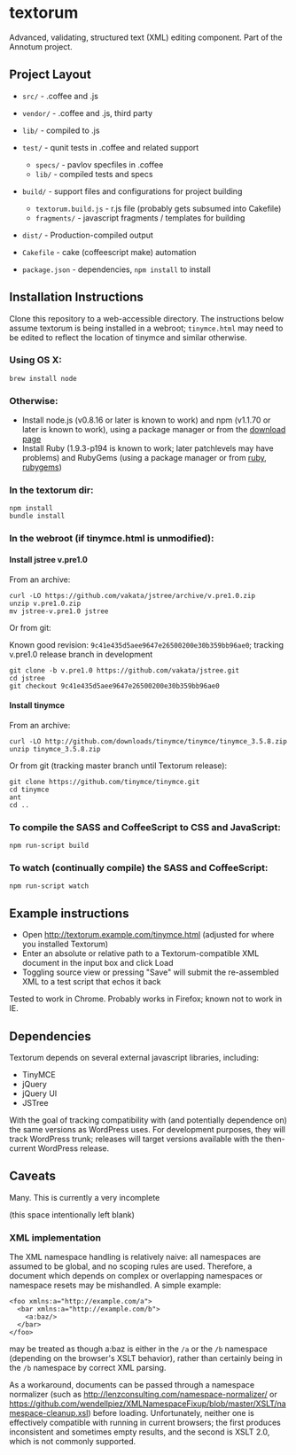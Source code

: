 textorum
========

Advanced, validating, structured text (XML) editing component. Part of the Annotum project.

## Project Layout

- `src/` - .coffee and .js
- `vendor/` - .coffee and .js, third party
- `lib/` - compiled to .js
- `test/` - qunit tests in .coffee and related support
    - `specs/` - pavlov specfiles in .coffee
	- `lib/` - compiled tests and specs

- `build/` - support files and configurations for project building
	- `textorum.build.js` - r.js file (probably gets subsumed into Cakefile)
	- `fragments/` - javascript fragments / templates for building
- `dist/` - Production-compiled output
- `Cakefile` - cake (coffeescript make) automation
- `package.json` - dependencies, `npm install` to install

## Installation Instructions

Clone this repository to a web-accessible directory.  The instructions below assume textorum is being installed in a webroot; `tinymce.html` may need to be edited to reflect the location of tinymce and similar otherwise.

### Using OS X:

	brew install node

### Otherwise:

- Install node.js (v0.8.16 or later is known to work) and npm (v1.1.70 or later is known to work), using a package manager or from the [download page](http://nodejs.org/download/)
- Install Ruby (1.9.3-p194 is known to work; later patchlevels may have problems) and RubyGems (using a package manager or from [ruby](http://www.ruby-lang.org/en/downloads/), [rubygems](https://rubygems.org/pages/download))

### In the textorum dir:

	npm install
	bundle install

### In the webroot (if tinymce.html is unmodified):

#### Install jstree v.pre1.0

From an archive:

	curl -LO https://github.com/vakata/jstree/archive/v.pre1.0.zip
	unzip v.pre1.0.zip
	mv jstree-v.pre1.0 jstree

Or from git: 

Known good revision: `9c41e435d5aee9647e26500200e30b359bb96ae0`; tracking v.pre1.0 release branch in development

	git clone -b v.pre1.0 https://github.com/vakata/jstree.git
	cd jstree
	git checkout 9c41e435d5aee9647e26500200e30b359bb96ae0

#### Install tinymce

From an archive:

    curl -LO http://github.com/downloads/tinymce/tinymce/tinymce_3.5.8.zip
    unzip tinymce_3.5.8.zip

Or from git (tracking master branch until Textorum release):

	git clone https://github.com/tinymce/tinymce.git	
	cd tinymce
	ant
	cd ..

### To compile the SASS and CoffeeScript to CSS and JavaScript:

	npm run-script build

### To watch (continually compile) the SASS and CoffeeScript:

	npm run-script watch

## Example instructions

- Open <http://textorum.example.com/tinymce.html> (adjusted for where you installed Textorum)
- Enter an absolute or relative path to a Textorum-compatible XML document in the input box and click Load
- Toggling source view or pressing "Save" will submit the re-assembled XML to a test script that echos it back

Tested to work in Chrome.  Probably works in Firefox; known not to work in IE.

## Dependencies

Textorum depends on several external javascript libraries, including:

- TinyMCE
- jQuery
- jQuery UI
- JSTree

With the goal of tracking compatibility with (and potentially dependence on) the same versions as WordPress uses.  For development purposes, they will track WordPress trunk; releases will target versions available with the then-current WordPress release.

## Caveats

Many.  This is currently a very incomplete 

(this space intentionally left blank)

### XML implementation

The XML namespace handling is relatively naive: all namespaces are assumed to be global, and no scoping rules are used.  Therefore, a document which depends on complex or overlapping namespaces or namespace resets may be mishandled.  A simple example:

    <foo xmlns:a="http://example.com/a">
      <bar xmlns:a="http://example.com/b">
      	<a:baz/>
      </bar>
    </foo>

may be treated as though a:baz is either in the `/a` or the `/b` namespace (depending on the browser's XSLT behavior), rather than certainly being in the `/b` namespace by correct XML parsing.

As a workaround, documents can be passed through a namespace normalizer (such as <http://lenzconsulting.com/namespace-normalizer/> or <https://github.com/wendellpiez/XMLNamespaceFixup/blob/master/XSLT/namespace-cleanup.xsl>) before loading.  Unfortunately, neither one is effectively compatible with running in current browsers; the first produces inconsistent and sometimes empty results, and the second is XSLT 2.0, which is not commonly supported.

